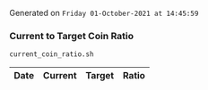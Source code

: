 Generated on `Friday 01-October-2021 at 14:45:59`

### Current to Target Coin Ratio
`current_coin_ratio.sh`

Date|Current|Target|Ratio
---|---|---|---
